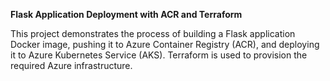 **Flask Application Deployment with ACR and Terraform**

This project demonstrates the process of building a Flask application Docker image, pushing it to Azure Container Registry (ACR), and deploying it to Azure Kubernetes Service (AKS). Terraform is used to provision the required Azure infrastructure.

